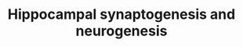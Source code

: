 ---
annotations:
- id: PW:0000650
  parent: signaling pathway
  type: Pathway Ontology
  value: signaling pathway pertinent to development
- id: PW:0002422
  parent: regulatory pathway
  type: Pathway Ontology
  value: synaptic differentiation pathway
- id: PW:0000004
  parent: regulatory pathway
  type: Pathway Ontology
  value: regulatory pathway
- id: PW:0000003
  parent: signaling pathway
  type: Pathway Ontology
  value: signaling pathway
- id: CL:0002608
  parent: animal cell
  type: Cell Type Ontology
  value: hippocampal neuron
authors:
- CMalyar
- Egonw
- AlexanderPico
description: Cognitive function and the consolidation of memory through hippocampal
  synaptogenesis and neurogenesis and the role of thyroxine.
last-edited: 2022-12-10
organisms:
- Homo sapiens
redirect_from:
- /index.php/Pathway:WP5231
- /instance/WP5231
- /instance/WP5231_rr123335
revision: r123335
schema-jsonld:
- '@context': https://schema.org/
  '@id': https://wikipathways.github.io/pathways/WP5231.html
  '@type': Dataset
  creator:
    '@type': Organization
    name: WikiPathways
  description: Cognitive function and the consolidation of memory through hippocampal
    synaptogenesis and neurogenesis and the role of thyroxine.
  keywords:
  - ATP
  - BCL2
  - 'BDNF '
  - CALM1
  - 'CAMK2A '
  - CAMK2B
  - 'CAMK4 '
  - 'CAMKK1 '
  - CAMKK2
  - 'CCND2 '
  - CREB1
  - Ca2+
  - DIO2
  - 'DRD1  '
  - HNRNPL
  - K+
  - MAPK/ERK
  - MAPK14
  - 'NCAM1 '
  - 'NGF '
  - 'NRXN1 '
  - 'NRXN2 '
  - 'NRXN3  '
  - Na+
  - PPARGC1A
  - PRKCA
  - 'PRKCA '
  - PRL
  - RPS6KA5
  - RSK
  - SYT12
  - 'SYT2 '
  - Thyroxine (T4)
  - Triiodothyronine (T3)
  - TrkB
  - cAMP
  license: CC0
  name: Hippocampal synaptogenesis and neurogenesis
seo: CreativeWork
title: Hippocampal synaptogenesis and neurogenesis
wpid: WP5231
---